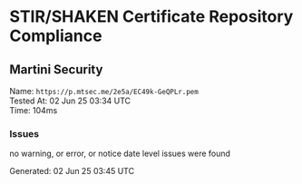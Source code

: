 # STIR/SHAKEN Certificate Repository Compliance

## Martini Security

Name: `https://p.mtsec.me/2e5a/EC49k-GeQPLr.pem`\
Tested At: 02 Jun 25 03:34 UTC\
Time: 104ms

### Issues

no warning, or error, or notice date level issues were found

Generated: 02 Jun 25 03:45 UTC
